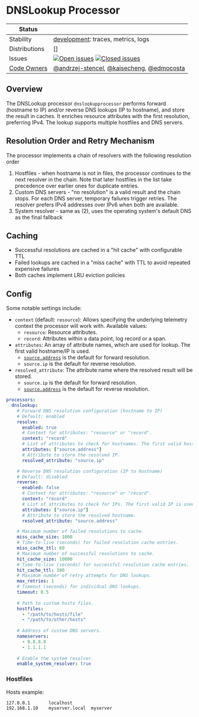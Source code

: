 # DNSLookup Processor

<!-- status autogenerated section -->
| Status        |           |
| ------------- |-----------|
| Stability     | [development]: traces, metrics, logs   |
| Distributions | [] |
| Issues        | [![Open issues](https://img.shields.io/github/issues-search/open-telemetry/opentelemetry-collector-contrib?query=is%3Aissue%20is%3Aopen%20label%3Aprocessor%2Fdnslookup%20&label=open&color=orange&logo=opentelemetry)](https://github.com/open-telemetry/opentelemetry-collector-contrib/issues?q=is%3Aopen+is%3Aissue+label%3Aprocessor%2Fdnslookup) [![Closed issues](https://img.shields.io/github/issues-search/open-telemetry/opentelemetry-collector-contrib?query=is%3Aissue%20is%3Aclosed%20label%3Aprocessor%2Fdnslookup%20&label=closed&color=blue&logo=opentelemetry)](https://github.com/open-telemetry/opentelemetry-collector-contrib/issues?q=is%3Aclosed+is%3Aissue+label%3Aprocessor%2Fdnslookup) |
| [Code Owners](https://github.com/open-telemetry/opentelemetry-collector-contrib/blob/main/CONTRIBUTING.md#becoming-a-code-owner)    | [@andrzej-stencel](https://www.github.com/andrzej-stencel), [@kaisecheng](https://www.github.com/kaisecheng), [@edmocosta](https://www.github.com/edmocosta) |

[development]: https://github.com/open-telemetry/opentelemetry-collector#development
<!-- end autogenerated section -->

## Overview

The DNSLookup processor `dnslookupprocessor` performs forward (hostname to IP) and/or reverse DNS lookups (IP to hostname), and store the result in caches. It enriches resource attributes with the first resolution, preferring IPv4. The lookup supports multiple hostfiles and DNS servers.

## Resolution Order and Retry Mechanism
The processor implements a chain of resolvers with the following resolution order

1. Hostfiles - when hostname is not in files, the processor continues to the next resolver in the chain. Note that later hostfiles in the list take precedence over earlier ones for duplicate entries.
2. Custom DNS servers - "no resolution" is a valid result and the chain stops. For each DNS server, temporary failures trigger retries. The resolver prefers IPv4 addresses over IPv6 when both are available.
3. System resolver - same as (2), uses the operating system's default DNS as the final fallback

## Caching
- Successful resolutions are cached in a "hit cache" with configurable TTL
- Failed lookups are cached in a "miss cache" with TTL to avoid repeated expensive failures
- Both caches implement LRU eviction policies

## Config

Some notable settings include:

- `context` (default: `resource`): Allows specifying the underlying telemetry context the processor will work with. Available values:
  - `resource`: Resource attributes.
  - `record`: Attributes within a data point, log record or a span.
- `attributes`: An array of attribute names, which are used for lookup. The first valid hostname/IP is used.
  - [`source.address`](https://github.com/open-telemetry/semantic-conventions/blob/v1.32.0/docs/general/attributes.md#source) is the default for forward resolution. 
  - `source.ip` is the default for reverse resolution.
- `resolved_attribute`: The attribute name where the resolved result will be stored.
  - `source.ip` is the default for forward resolution.
  - [`source.address`](https://github.com/open-telemetry/semantic-conventions/blob/v1.32.0/docs/general/attributes.md#source) is the default for reverse resolution.


```yaml
processors:
  dnslookup:
    # Forward DNS resolution configuration (hostname to IP)
    # Default: enabled
    resolve:
      enabled: true
      # Context for attributes: "resource" or "record".
      context: "record"
      # List of attributes to check for hostnames. The first valid hostname is used.
      attributes: ["source.address"]
      # Attribute to store the resolved IP.
      resolved_attribute: "source.ip"

    # Reverse DNS resolution configuration (IP to hostname)
    # Default: disabled
    reverse:
      enabled: false
      # Context for attributes: "resource" or "record".
      context: "record"
      # List of attributes to check for IPs. The first valid IP is used.
      attributes: ["source.ip"]
      # Attribute to store the resolved hostname.
      resolved_attribute: "source.address"

    # Maximum number of failed resolutions to cache.
    miss_cache_size: 1000
    # Time-to-live (seconds) for failed resolution cache entries.
    miss_cache_ttl: 60
    # Maximum number of successful resolutions to cache.
    hit_cache_size: 10000 
    # Time-to-live (seconds) for successful resolution cache entries.
    hit_cache_ttl: 300
    # Maximum number of retry attempts for DNS lookups.
    max_retries: 1
    # Timeout (seconds) for individual DNS lookups.
    timeout: 0.5
    
    # Path to custom hosts files.
    hostfiles: 
      - "/path/to/hosts/file"
      - "/path/to/other/hosts"
    
    # Address of custom DNS servers.
    nameservers:
      - 8.8.8.8
      - 1.1.1.1
    
    # Enable the system resolver. 
    enable_system_resolver: true
```

### Hostfiles

Hosts example:

```
127.0.0.1       localhost
192.168.1.10    myserver.local  myserver
```
